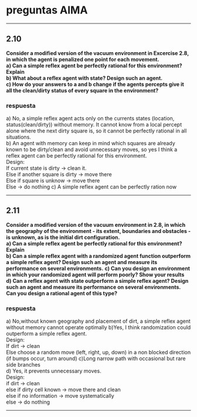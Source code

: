 # preguntas AIMA

---

## 2.10
**Consider a modified version of the vacuum environment in Excercise 2.8, in which the agent is penalized one point for each movement.**  
**a) Can a simple reflex agent be perfectly rational for this environment? Explain**  
**b) What about a reflex agent with state? Design such an agent.**  
**c) How do your answers to a and b change if the agents percepts give it all the clean/dirty status of every square in the environment?**

### respuesta 
a) No, a simple reflex agent acts only on the currents states (location, status(clean/dirty)) without memory. It cannot know from a local percept alone where the next dirty square is, so it cannot be perfectly rational in all situations.  
b) An agent with memory can keep in mind which squares are already known to be dirty/clean and avoid unnecessary moves, so yes I think a reflex agent can be perfectly rational for this environment.  
Design:  
If current state is dirty -> clean it.  
Else if another square is dirty -> move there  
Else if square is unknow -> move there  
Else -> do nothing
c) A simple reflex agent can be perfectly ration now

---

## 2.11  
**Consider a modified version of the vacuum environment in 2.8, in which the geography of the environment - its extent, boundaries and obstacles - is unknown, as is the initial dirt configuration.**  
**a) Can a simple reflex agent be perfectly rational for this environment? Explain**  
**b) Can a simple reflex agent with a randomized agent function outperform a simple reflex agent? Design such an agent and measure its performance on several environments.**
**c) Can you design an environment in which your randomized agent will perform poorly? Show your results**
**d) Can a reflex agent with state outperform a simple reflex agent? Design such an agent and measure its performance on several environments. Can you design a rational agent of this type?**

### respuesta
a) No,without known geography and placement of dirt, a simple reflex agent without memory cannot operate optimally
b)Yes, I think randomization could outperform a simple reflex agent.  
Design:  
If dirt -> clean  
Else choose a random move (left, right, up, down) in a non blocked direction (if bumps occur, turn around)
c)Long narrow path with occasional but rare side branches  
d) Yes, it prevents unnecessary moves.  
Design:  
if dirt -> clean  
else if dirty cell known -> move there and clean  
else if no information -> move systematically  
else -> do nothing

---


